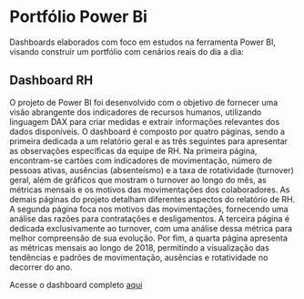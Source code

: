 # **Portfólio Power Bi**
Dashboards elaborados com foco em estudos na ferramenta Power BI, visando construir um portfólio com cenários reais do dia a dia:

## **Dashboard RH**

O projeto de Power BI foi desenvolvido com o objetivo de fornecer uma visão abrangente dos indicadores de recursos humanos, utilizando linguagem DAX para criar medidas e extrair informações relevantes dos dados disponíveis. O dashboard é composto por quatro páginas, sendo a primeira dedicada a um relatório geral e as três seguintes para apresentar as observações específicas da equipe de RH. Na primeira página, encontram-se cartões com indicadores de movimentação, número de pessoas ativas, ausências (absenteísmo) e a taxa de rotatividade (turnover) geral, além de gráficos que mostram o turnover ao longo do mês, as métricas mensais e os motivos das movimentações dos colaboradores.
As demais páginas do projeto detalham diferentes aspectos do relatório de RH. A segunda página foca nos motivos das movimentações, fornecendo uma análise das razões para contratações e desligamentos. A terceira página é dedicada exclusivamente ao turnover, com uma análise dessa métrica para melhor compreensão de sua evolução. Por fim, a quarta página apresenta as métricas mensais ao longo de 2018, permitindo a visualização das tendências e padrões de movimentação, ausências e rotatividade no decorrer do ano.

Acesse o dashboard completo [aqui](https://app.powerbi.com/view?r=eyJrIjoiOGEzZGI0ZDItMDJlZC00Y2Y4LWFjZjEtNGE3MjZiYWQ1YmY3IiwidCI6IjQ4ZjE2MmMwLTMxNTgtNGE2Mi04NTk2LTMyYTZlZDQyY2MxOSJ9)
